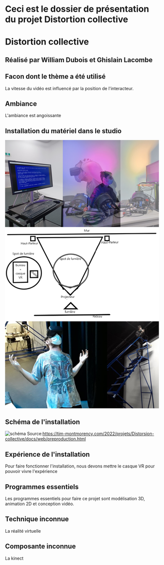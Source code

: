 # Ceci est le dossier de présentation du projet Distortion collective

# Distortion collective

## Réalisé par William Dubois et Ghislain Lacombe

## Facon dont le thème a été utilisé
La vitesse du vidéo est influencé par la position de l'interacteur.
## Ambiance
L'ambiance est angoissante

## Installation du matériel dans le studio
![installation](medias_distortion_collective/installation.png)
![installation](medias_distortion_collective/installation_2.png)
![installation](medias_distortion_collective/installation_3.png)

## Schéma de l'installation
![schéma](medias_distortion_collective/schéma.png)
Source:https://tim-montmorency.com/2022/projets/Distorsion-collective/docs/web/preproduction.html

## Expérience de l'installation
Pour faire fonctionner l'installation, nous devons mettre le casque VR pour pouvoir vivre l'expérience

## Programmes essentiels
Les programmes essentiels pour faire ce projet sont modélisation 3D, animation 2D et conception vidéo.

## Technique inconnue
La réalité virtuelle

## Composante inconnue
La kinect
